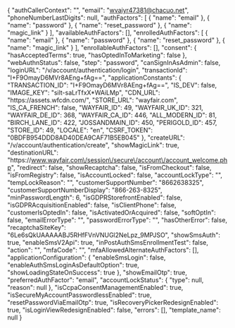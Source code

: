 {
    "authCallerContext": "",
    "email": "wvaiyr47381@chacuo.net",
    "phoneNumberLastDigits": null,
    "authFactors": [
        {
            "name": "email"
        },
        {
            "name": "password"
        },
        {
            "name": "reset_password"
        },
        {
            "name": "magic_link"
        }
    ],
    "availableAuthFactors": [],
    "enrolledAuthFactors": [
        {
            "name": "email"
        },
        {
            "name": "password"
        },
        {
            "name": "reset_password"
        },
        {
            "name": "magic_link"
        }
    ],
    "enrollableAuthFactors": [],
    "consent": {
        "hasAcceptedTerms": true,
        "hasOptedInToMarketing": false
    },
    "webAuthnStatus": false,
    "step": "password",
    "canSignInAsAdmin": false,
    "loginURL": "\/v\/account\/authentication\/login",
    "transactionId": "I+F9OmayD6MVr8AEng+fAg==",
    "applicationConstants": {
        "TRANSACTION_ID": "I+F9OmayD6MVr8AEng+fAg==",
        "IS_DEV": false,
        "IMAGE_KEY": "silt-saLrTfxX*WAiLMp",
        "CDN_URL": "https:\/\/assets.wfcdn.com\/",
        "STORE_URL": "wayfair.com",
        "IS_CA_FRENCH": false,
        "WAYFAIR_ID": 49,
        "WAYFAIR_UK_ID": 321,
        "WAYFAIR_DE_ID": 368,
        "WAYFAIR_CA_ID": 446,
        "ALL_MODERN_ID": 81,
        "BIRCH_LANE_ID": 422,
        "JOSSANDMAIN_ID": 450,
        "PERIGOLD_ID": 457,
        "STORE_ID": 49,
        "LOCALE": "en",
        "CSRF_TOKEN": "0BDFB954DDD8AD40DEA9CAF71B5EB045"
    },
    "createURL": "\/v\/account\/authentication\/create",
    "showMagicLink": true,
    "destinationURL": "https:\/\/www.wayfair.com\/session\/secure\/account\/account_welcome.php",
    "redirect": false,
    "showRecaptcha": false,
    "isFromCheckout": false,
    "isFromRegistry": false,
    "isAccountLocked": false,
    "accountLockType": "",
    "tempLockReason": "",
    "customerSupportNumber": "8662638325",
    "customerSupportNumberDisplay": "866-263-8325",
    "minPasswordLength": 6,
    "isGDPRStorefrontEnabled": false,
    "isGDPRAcquisitionEnabled": false,
    "isClientPhone": false,
    "customerIsOptedIn": false,
    "isActivatedOrAcquired": false,
    "softOptIn": false,
    "emailErrorType": "",
    "passwordErrorType": "",
    "hasOtherError": false,
    "recaptchaSiteKey": "6Le6sQkUAAAAABJ5RHfFVnVNUGl2NeLpz_9MPJSO",
    "showSmsAuth": true,
    "enableSmsV2Api": true,
    "inPostAuthSmsEnrollmentTest": false,
    "action": "",
    "mfaCode": "",
    "mfaAllowedAlternateAuthFactors": [],
    "applicationConfiguration": {
        "enableSmsLogin": false,
        "enableAuthSmsLoginAsDefaultOption": true,
        "showLoadingStateOnSuccess": true
    },
    "showEmailOtp": true,
    "preferredAuthFactor": "email",
    "accountLockStatus": {
        "type": null,
        "reason": null
    },
    "isCcpaConsentManagementEnabled": true,
    "isSecureMyAccountPasswordlessEnabled": true,
    "resetPasswordViaEmailOtp": true,
    "isRecoveryPickerRedesignEnabled": true,
    "isLoginViewRedesignEnabled": false,
    "errors": [],
    "template_name": null
}